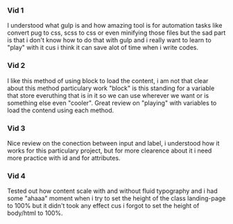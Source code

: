 ### Vid 1

I understood what gulp is and how amazing tool is for automation tasks like convert pug to css, scss to css or even minifying those files but the sad part is that i don't know how to do that with gulp and i really want to learn to "play" with it cus i think it can save alot of time when i write codes.

### Vid 2

I like this method of using block to load the content, i am not that clear about this method particulary work "block" is this standing for a variable that store everuthing that is in it so we can use wherever we want or is something else even "cooler".
Great review on "playing" with variables to load the contend using each method.

### Vid 3

Nice review on the conection between input and label, i understood how it works for this particulary project, but for more clearence about it i need more practice with id and for attributes.

### Vid 4

Tested out how content scale with and without fluid typography and i had some "ahaaa" moment when i try to set the height of the class landing-page to 100% but it didn't took any effect cus i forgot to set the height of body/html to 100%.